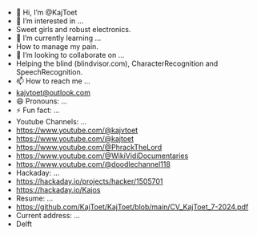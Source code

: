 - 👋 Hi, I’m @KajToet
- 👀 I’m interested in ...
- Sweet girls and robust electronics.
- 🌱 I’m currently learning ...
- How to manage my pain.
- 💞️ I’m looking to collaborate on ...
- Helping the blind (blindvisor.com), CharacterRecognition and SpeechRecognition.
- 📫 How to reach me ...
- kajvtoet@outlook.com
- 😄 Pronouns: ...
- ⚡ Fun fact: ...
- Youtube Channels: ...
- https://www.youtube.com/@kajvtoet
- https://www.youtube.com/@kajtoet
- https://www.youtube.com/@PhrackTheLord
- https://www.youtube.com/@WikiVidiDocumentaries
- https://www.youtube.com/@doodlechannel118
- Hackaday: ...
- https://hackaday.io/projects/hacker/1505701
- https://hackaday.io/Kajos
- Resume: ...
- https://github.com/KajToet/KajToet/blob/main/CV_KajToet_7-2024.pdf
- Current address: ...
- Delft

<!---
KajToet/KajToet is a ✨ special ✨ repository because its `README.md` (this file) appears on your GitHub profile.
You can click the Preview link to take a look at your changes.
--->

